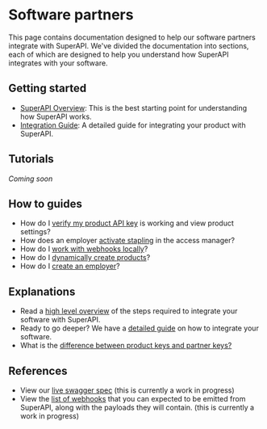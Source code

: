 # Software partners

This page contains documentation designed to help our software partners integrate with SuperAPI. We've divided the documentation into sections, each of which are designed to help you understand how SuperAPI integrates with your software.

## Getting started

- [SuperAPI Overview](/software_partners/explanations/overview/index.html): This is the best starting point for understanding how SuperAPI works.
- [Integration Guide](/software_partners/explanations/detailed_guide/index.html): A detailed guide for integrating your product with SuperAPI.

## Tutorials

_Coming soon_

## How to guides

- How do I [verify my product API key](/software_partners/how_to_guides/verify_my_product_api_key/index.html) is working and view product settings?
- How does an employer [activate stapling](/software_partners/how_to_guides/stapling/index.html) in the access manager?
- How do I [work with webhooks locally](/software_partners/how_to_guides/work_with_webhooks_locally/index.html)?
- How do I [dynamically create products](/software_partners/how_to_guides/dynamically_create_products/index.html)?
- How do I [create an employer](/software_partners/how_to_guides/create_an_employer/index.html)?

## Explanations

- Read a [high level overview](/software_partners/explanations/overview/index.html) of the steps required to integrate your software with SuperAPI.
- Ready to go deeper? We have a [detailed guide](/software_partners/explanations/detailed_guide/index.html) on how to integrate your software.
- What is the [difference between product keys and partner keys?](/software_partners/explanations/product_vs_partner_api_keys/index.html)

## References

- View our [live swagger spec](https://api.superapi.com.au/swaggerui) (this is currently a work in progress)
- View the [list of webhooks](/software_partners/references/list_of_webhooks/index.html) that you can expected to be emitted from SuperAPI, along with the payloads they will contain. (this is currently a work in progress)

<!--@include: @/parts/getting_help.md-->
